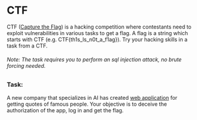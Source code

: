 # CTF
CTF ([Capture the Flag](https://ctf101.org/)) is a hacking competition where contestants need to exploit vulnerabilities in various tasks to get a flag. A flag is a string which starts with CTF (e.g. CTF{th1s_ls_n0t_a_f1ag}). Try your hacking skills in a task from a CTF.

###### Note: The task requires you to perform an sql injection attack, no brute forcing needed.

### Task:
A new company that specializes in AI has created [web application](http://138.197.181.212/) for getting quotes of famous people. Your objective is to deceive the authorization of the app, log in and get the flag.